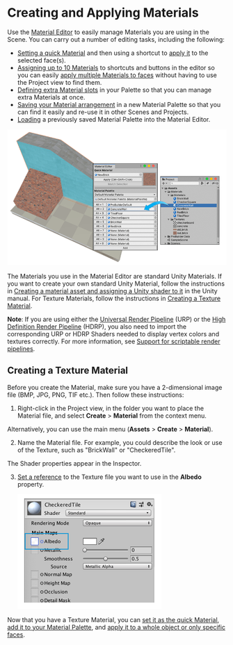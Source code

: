 # Creating and Applying Materials

Use the [Material Editor](material-tools.md) to easily manage Materials you are using in the Scene. You can carry out a number of editing tasks, including the following:

* [Setting a quick Material](material-tools.md#qset) and then using a shortcut to [apply it](material-tools.md#qapply) to the selected face(s).
* [Assigning up to 10 Materials](material-tools.md#set) to shortcuts and buttons in the editor so you can easily [apply multiple Materials to faces](material-tools.md#apply) without having to use the Project view to find them. 
* [Defining extra Material slots](material-tools.md#wells) in your Palette so that you can manage extra Materials at once.
* [Saving your Material arrangement](material-tools.md#save) in a new Material Palette so that you can find it easily and re-use it in other Scenes and Projects.
* [Loading](material-tools.md#load) a previously saved Material Palette into the Material Editor.

![Drag your Materials onto the slots in the Material Editor from the Project view](images/MaterialTools_WithExample.png)

The Materials you use in the Material Editor are standard Unity Materials. If you want to create your own standard Unity Material, follow the instructions in [Creating a material asset and assigning a Unity shader to it](https://docs.unity3d.com/Manual/materials-introduction.html#creating-a-material) in the Unity manual. For Texture Materials, follow the instructions in [Creating a Texture Material](#texmat).

**Note**: If you are using either the [Universal Render Pipeline](https://docs.unity3d.com/Manual/universal-render-pipeline.html) (URP) or the [High Definition Render Pipeline](https://docs.unity3d.com/Manual/high-definition-render-pipeline.html) (HDRP), you also need to import the corresponding URP or HDRP Shaders needed to display vertex colors and textures correctly. For more information, see [Support for scriptable render pipelines](installing.md).



<a name="texmat"></a>

## Creating a Texture Material

Before you create the Material, make sure you have a 2-dimensional image file (BMP, JPG, PNG, TIF etc.). Then follow these instructions:

1. Right-click in the Project view, in the folder you want to place the Material file, and select **Create** > **Material** from the context menu.

  Alternatively, you can use the main menu (**Assets** > **Create** > **Material**).

2. Name the Material file. For example, you could describe the look or use of the Texture, such as "BrickWall" or "CheckeredTile".

  The Shader properties appear in the Inspector.

3. [Set a reference](https://docs.unity3d.com/Manual/EditingValueProperties.html) to the Texture file you want to use in the **Albedo** property.

	![Shader properties for Texture Materials](images/texmat-create.png)


Now that you have a Texture Material, you can [set it as the quick Material](material-tools.md#qset), [add it to your Material Palette](material-tools.md#palette), and [apply it to a whole object or only specific faces](material-tools.md#apply).
